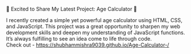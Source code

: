 🚀 Excited to Share My Latest Project: Age Calculator 🎉

I recently created a simple yet powerful age calculator using HTML, CSS, and JavaScript. 
This project was a great opportunity to sharpen my web development skills and deepen my understanding of JavaScript functions.
It’s always fulfilling to see an idea come to life through code. <br>
Check out - https://shubhammishra9039.github.io/Age-Calculator-/
